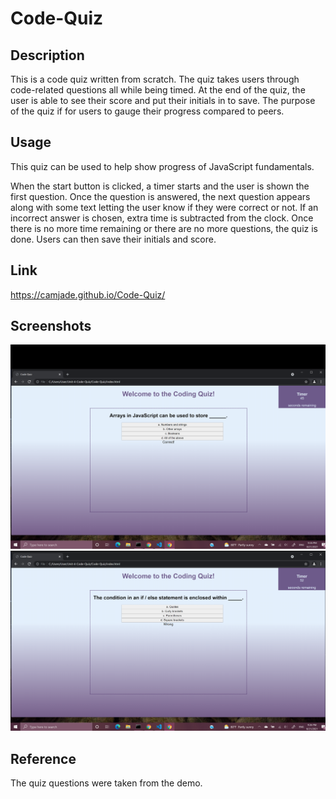 # Code-Quiz

## Description
This is a code quiz written from scratch. The quiz takes users through code-related questions all while being timed. At the end of the quiz, the user is able to see their score and put their initials in to save. The purpose of the quiz if for users to gauge their progress compared to peers.

## Usage
This quiz can be used to help show progress of JavaScript fundamentals. 

When the start button is clicked, a timer starts and the user is shown the first question. Once the question is answered, the next question appears along with some text letting the user know if they were correct or not. If an incorrect answer is chosen, extra time is subtracted from the clock. Once there is no more time remaining or there are no more questions, the quiz is done. Users can then save their initials and score.

## Link
https://camjade.github.io/Code-Quiz/

## Screenshots
![Question Correct](/Assets/CorrectAnswer.png)
![Question Wrong](/Assets/WrongAnswer.png)


## Reference
The quiz questions were taken from the demo.
